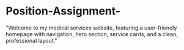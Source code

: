 # Position-Assignment-
"Welcome to my medical services website, featuring a user-friendly homepage with navigation, hero section, service cards, and a clean, professional layout."
